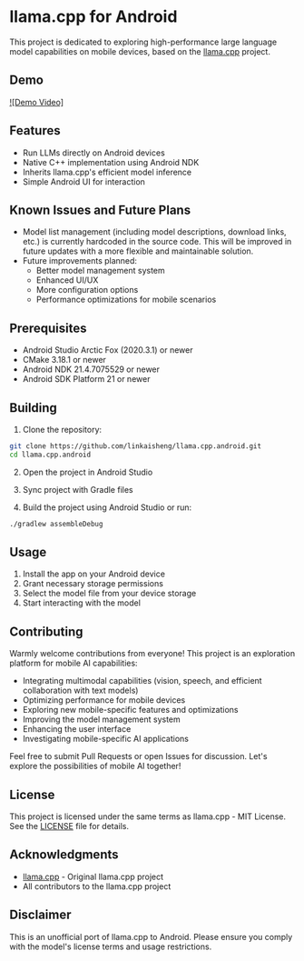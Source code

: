 # llama.cpp for Android

This project is dedicated to exploring high-performance large language model capabilities on mobile devices, based on the [llama.cpp](https://github.com/ggerganov/llama.cpp) project.

## Demo

[![Demo Video]](https://www.youtube.com/shorts/0Jis5UVzRwk)

## Features

- Run LLMs directly on Android devices
- Native C++ implementation using Android NDK
- Inherits llama.cpp's efficient model inference
- Simple Android UI for interaction

## Known Issues and Future Plans

- Model list management (including model descriptions, download links, etc.) is currently hardcoded in the source code. This will be improved in future updates with a more flexible and maintainable solution.
- Future improvements planned:
  - Better model management system
  - Enhanced UI/UX
  - More configuration options
  - Performance optimizations for mobile scenarios

## Prerequisites

- Android Studio Arctic Fox (2020.3.1) or newer
- CMake 3.18.1 or newer
- Android NDK 21.4.7075529 or newer
- Android SDK Platform 21 or newer

## Building

1. Clone the repository:
```bash
git clone https://github.com/linkaisheng/llama.cpp.android.git
cd llama.cpp.android
```

2. Open the project in Android Studio

3. Sync project with Gradle files

4. Build the project using Android Studio or run:
```bash
./gradlew assembleDebug
```


## Usage

1. Install the app on your Android device
2. Grant necessary storage permissions
3. Select the model file from your device storage
4. Start interacting with the model


## Contributing

Warmly welcome contributions from everyone! This project is an exploration platform for mobile AI capabilities:

- Integrating multimodal capabilities (vision, speech, and efficient collaboration with text models)
- Optimizing performance for mobile devices
- Exploring new mobile-specific features and optimizations
- Improving the model management system
- Enhancing the user interface
- Investigating mobile-specific AI applications

Feel free to submit Pull Requests or open Issues for discussion. Let's explore the possibilities of mobile AI together!

## License

This project is licensed under the same terms as llama.cpp - MIT License. See the [LICENSE](LICENSE) file for details.

## Acknowledgments

- [llama.cpp](https://github.com/ggerganov/llama.cpp) - Original llama.cpp project
- All contributors to the llama.cpp project

## Disclaimer

This is an unofficial port of llama.cpp to Android. Please ensure you comply with the model's license terms and usage restrictions.
